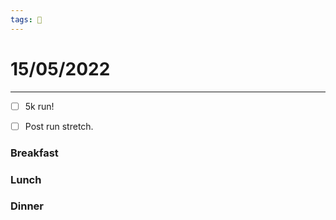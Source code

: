 ```yaml
---
tags: 📆
---
```


# 15/05/2022
---

- [ ] 5k run!
- [ ] Post run stretch.


### Breakfast


### Lunch


### Dinner

